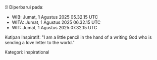 ⏰ Diperbarui pada:
- WIB: Jumat, 1 Agustus 2025 05.32.15 UTC
- WITA: Jumat, 1 Agustus 2025 06.32.15 UTC
- WIT: Jumat, 1 Agustus 2025 07.32.15 UTC

Kutipan Inspiratif:
"I am a little pencil in the hand of a writing God who is sending a love letter to the world."


Kategori: inspirational

